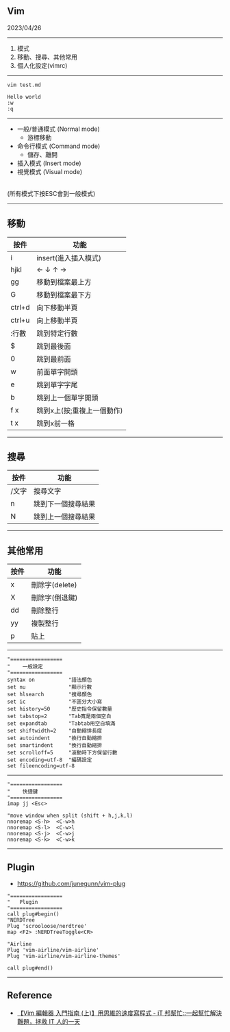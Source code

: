## Vim
2023/04/26

---

1.  模式
2. 移動、搜尋、其他常用
3.  個人化設定(vimrc)

---

```
vim test.md

Hello world
:w
:q
```

---

* 一般/普通模式 (Normal mode)
	* 游標移動
* 命令行模式 (Command mode)
	* 儲存、離開
* 插入模式 (Insert mode)
* 視覺模式 (Visual mode)

<br/> (所有模式下按ESC會到一般模式)

---

## 移動
|按件|功能|
|--|--|
|i|insert(進入插入模式)|
|hjkl|← ↓ ↑ →|
|gg|移動到檔案最上方|
|G|移動到檔案最下方|
|ctrl+d|向下移動半頁|
|ctrl+u|向上移動半頁|
|\:行數|跳到特定行數|
|$|跳到最後面|
|0|跳到最前面|
|w|前面單字開頭|
|e|跳到單字字尾|
|b|跳到上一個單字開頭|
|f x|跳到x上(按;重複上一個動作)|
|t x|跳到x前一格|


---

## 搜尋

|按件|功能|
|--|--|
|\/文字|搜尋文字|
|n|跳到下一個搜尋結果|
|N|跳到上一個搜尋結果|


---

## 其他常用

|按件|功能|
|--|--|
|x|刪除字(delete)|
|X|刪除字(倒退鍵)|
|dd|刪除整行|
|yy|複製整行|
|p|貼上|


---

```
"=================
"    一般設定
"=================
syntax on           "語法顏色
set nu              "顯示行數
set hlsearch        "搜尋顏色
set ic              "不區分大小寫
set history=50      "歷史指令保留數量
set tabstop=2       "Tab寬是兩個空白
set expandtab       "Tabtab用空白填滿
set shiftwidth=2    "自動縮排長度
set autoindent      "換行自動縮排
set smartindent     "換行自動縮排
set scrolloff=5     "滾動時下方保留行數
set encoding=utf-8  "編碼設定
set fileencoding=utf-8
```

---

```
"=================
"    快捷鍵
"=================
imap jj <Esc>

"move window when split (shift + h,j,k,l)
nnoremap <S-h>  <C-w>h
nnoremap <S-l>  <C-w>l
nnoremap <S-j>  <C-w>j
nnoremap <S-k>  <C-w>k
```

---

## Plugin
* https://github.com/junegunn/vim-plug

```
"=================
"   Plugin 
"=================
call plug#begin()
"NERDTree
Plug 'scrooloose/nerdtree'
map <F2> :NERDTreeToggle<CR>

"Airline 
Plug 'vim-airline/vim-airline'
Plug 'vim-airline/vim-airline-themes'

call plug#end()
```

---

## Reference
* [【Vim 編輯器 入門指南 (上)】用思維的速度寫程式 - iT 邦幫忙::一起幫忙解決難題，拯救 IT 人的一天](https://ithelp.ithome.com.tw/articles/10255325)